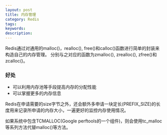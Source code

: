 ```yaml
---
layout: post
title: 内存管理 
category: Redis
tags: 
keywords: 
description: 
---
```


Redis通过对通用的malloc()，realloc(), free()和calloc()函数进行简单的封装来构造自己的内存管理。
分别与之对应的函数为zmalloc(), zrealloc(), zfree()和zcalloc()。

### 好处
* 可以利用内存池等手段提高内存的分配性能
* 可以掌握更多的内存信息

Redis在申请需要的size字节之外，还会额外多申请一块定长(PREFIX_SIZE)的长度用来记录所申请的内存大小，一遍更好的监控内存使用情况。

如果系统中包含TCMALLOC(Google perftools的一个组件)，则会使用tc_malloc等系列方法代替malloc()等方法。

